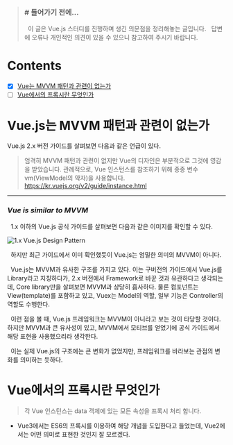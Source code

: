 > ### \# 들어가기 전에...
> &nbsp;&nbsp;이 글은 Vue.js 스터디를 진행하며 생긴 의문점을 정리해놓는 글입니다.
> &nbsp;&nbsp;답변에 오류나 개인적인 의견이 있을 수 있으니 참고하여 주시기 바랍니다.

# Contents
- [x] [Vue는 MVVM 패턴과 관련이 없는가](#vuejs는-mvvm-패턴과-관련이-없는가)
- [ ] [Vue에서의 프록시란 무엇인가](#vue에서의-프록시란-무엇인가)

# Vue.js는 MVVM 패턴과 관련이 없는가

Vue.js 2.x 버전 가이드를 살펴보면 다음과 같은 언급이 있다.

> 엄격히 MVVM 패턴과 관련이 없지만 Vue의 디자인은 부분적으로 그것에 영감을 받았습니다. 관례적으로, Vue 인스턴스를 참조하기 위해 종종 변수 vm(ViewModel의 약자)을 사용합니다.  
> https://kr.vuejs.org/v2/guide/instance.html

* * *
### *Vue is similar to MVVM*
&nbsp;&nbsp;1.x 이하의 Vue.js 공식 가이드를 살펴보면 다음과 같은 이미지를 확인할 수 있다.

![1.x Vue.js Design Pattern](https://v1.vuejs.org/images/mvvm.png "1.x Vue.js")

&nbsp;&nbsp;하지만 최근 가이드에서 이미 확인했듯이 Vue.js는 엄밀한 의미의 MVVM이 아니다.

&nbsp;&nbsp;Vue.js는 MVVM과 유사한 구조를 가지고 있다. 이는 구버전의 가이드에서 Vue.js를 Library라고 지칭하다가, 2.x 버전에서 Framework로 바꾼 것과 유관하다고 생각되는데, Core library만을 살펴보면 MVVM과 상당히 흡사하다. 물론 컴포넌트는 View(template)를 포함하고 있고, Vuex는 Model의 역할, 일부 기능은 Controller의 역할도 수행한다.  

&nbsp;&nbsp;이런 점을 볼 때, Vue.js 프레임워크는 MVVM이 아니라고 보는 것이 타당할 것이다. 하지만 MVVM과 큰 유사성이 있고, MVVM에서 모티브를 얻었기에 공식 가이드에서 해당 표현을 사용했으리라 생각한다.

&nbsp;&nbsp;이는 실제 Vue.js의 구조에는 큰 변화가 없었지만, 프레임워크를 바라보는 관점의 변화를 의미하는 듯하다.

# Vue에서의 프록시란 무엇인가
> 각 Vue 인스턴스는 data 객체에 있는 모든 속성을 프록시 처리 합니다.

* Vue3에서는 ES6의 프록시를 이용하여 해당 개념을 도입한다고 들었는데, Vue2에서는 어떤 의미로 표현한 것인지 잘 모르겠다.